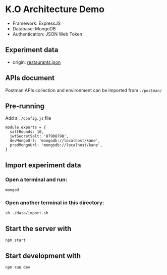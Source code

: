 # K.O Architecture Demo
- Framework: ExpressJS
- Database: MongoDB
- Authentication: JSON Web Token

## Experiment data
- origin: [restaurants.json](https://raw.githubusercontent.com/mongodb/docs-assets/geospatial/restaurants.json)

## APIs document
Postman APIs collection and environment can be imported from `./postman/`

## Pre-running
Add a `./config.js` file
```
module.exports = {
  saltRounds: 10,
  jwtSecretSalt: '87908798',
  devMongoUrl: 'mongodb://localhost/kane',
  prodMongoUrl: 'mongodb://localhost/kane',
}
```

## Import experiment data

### Open a terminal and run:
```
mongod
```

### Open another terminal in this directory:
```
sh ./data/import.sh
```

## Start the server with
```
npm start
```

## Start development with
```
npm run dev
```
